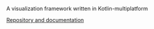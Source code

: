 A visualization framework written in Kotlin-multiplatform

[Repository and documentation](https://github.com/mipt-npm/visionforge)